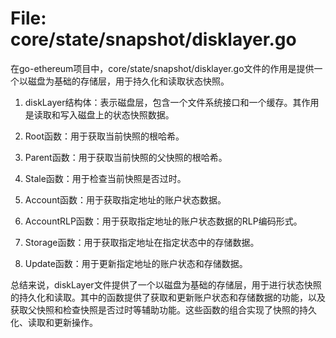 # File: core/state/snapshot/disklayer.go

在go-ethereum项目中，core/state/snapshot/disklayer.go文件的作用是提供一个以磁盘为基础的存储层，用于持久化和读取状态快照。

1. diskLayer结构体：表示磁盘层，包含一个文件系统接口和一个缓存。其作用是读取和写入磁盘上的状态快照数据。

2. Root函数：用于获取当前快照的根哈希。

3. Parent函数：用于获取当前快照的父快照的根哈希。

4. Stale函数：用于检查当前快照是否过时。

5. Account函数：用于获取指定地址的账户状态数据。

6. AccountRLP函数：用于获取指定地址的账户状态数据的RLP编码形式。

7. Storage函数：用于获取指定地址在指定状态中的存储数据。

8. Update函数：用于更新指定地址的账户状态和存储数据。

总结来说，diskLayer文件提供了一个以磁盘为基础的存储层，用于进行状态快照的持久化和读取。其中的函数提供了获取和更新账户状态和存储数据的功能，以及获取父快照和检查快照是否过时等辅助功能。这些函数的组合实现了快照的持久化、读取和更新操作。

